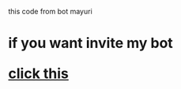 this code from bot mayuri
# if you want invite my bot <p><a href="https://discord.com/oauth2/authorize?client_id=779533217803141131&scope=bot&permissions=2147483639">click this</a></p>
